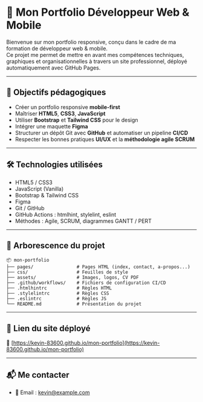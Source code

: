# 🌟 Mon Portfolio Développeur Web & Mobile

Bienvenue sur mon portfolio responsive, conçu dans le cadre de ma formation de développeur web & mobile.  
Ce projet me permet de mettre en avant mes compétences techniques, graphiques et organisationnelles à travers un site professionnel, déployé automatiquement avec GitHub Pages.

---

## 🎯 Objectifs pédagogiques

- Créer un portfolio responsive **mobile-first**
- Maîtriser **HTML5**, **CSS3**, **JavaScript**
- Utiliser **Bootstrap** et **Tailwind CSS** pour le design
- Intégrer une maquette **Figma**
- Structurer un dépôt Git avec **GitHub** et automatiser un pipeline **CI/CD**
- Respecter les bonnes pratiques **UI/UX** et la **méthodologie agile SCRUM**

---

## 🛠️ Technologies utilisées

- HTML5 / CSS3
- JavaScript (Vanilla)
- Bootstrap & Tailwind CSS
- Figma
- Git / GitHub
- GitHub Actions : htmlhint, stylelint, eslint
- Méthodes : Agile, SCRUM, diagrammes GANTT / PERT

---

## 📁 Arborescence du projet

```
📦 mon-portfolio
├── pages/                # Pages HTML (index, contact, a-propos...)
├── css/                  # Feuilles de style
├── assets/               # Images, logos, CV PDF
├── .github/workflows/    # Fichiers de configuration CI/CD
├── .htmlhintrc           # Règles HTML
├── .stylelintrc          # Règles CSS
├── .eslintrc             # Règles JS
└── README.md             # Présentation du projet
```

---

## 🚀 Lien du site déployé

🔗 [https://kevin-83600.github.io/mon-portfolio](https://kevin-83600.github.io/mon-portfolio)

---

## 📬 Me contacter

- 📧 Email : kevin@example.com
